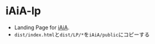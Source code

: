 # iAiA-lp

- Landing Page for [iAiA](https://github.com/psephopaiktes/iAiA).
- `dist/index.html`と`dist/LP/*`を`iAiA/public`にコピーする
